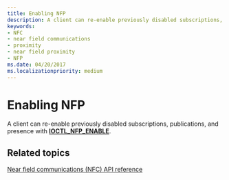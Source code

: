 ```yaml
---
title: Enabling NFP
description: A client can re-enable previously disabled subscriptions, publications, and presence with IOCTL_NFP_ENABLE.
keywords:
- NFC
- near field communications
- proximity
- near field proximity
- NFP
ms.date: 04/20/2017
ms.localizationpriority: medium
---
```


# Enabling NFP


A client can re-enable previously disabled subscriptions, publications, and presence with [**IOCTL\_NFP\_ENABLE**](/windows-hardware/drivers/ddi/nfpdev/ni-nfpdev-ioctl_nfp_enable).

 

 
## Related topics
[Near field communications (NFC) API reference](/windows-hardware/drivers/ddi/_nfpdrivers/)
